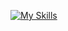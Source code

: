 [![My Skills](https://skillicons.dev/icons?i=git,laravel,vue,angular,linux,docker,grafana)](https://skillicons.dev)

